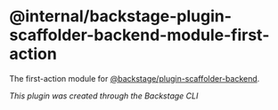 # @internal/backstage-plugin-scaffolder-backend-module-first-action

The first-action module for [@backstage/plugin-scaffolder-backend](https://www.npmjs.com/package/@backstage/plugin-scaffolder-backend).

_This plugin was created through the Backstage CLI_
